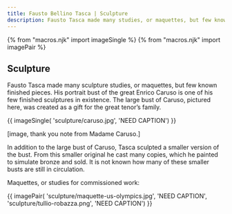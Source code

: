 ```yaml
---
title: Fausto Bellino Tasca | Sculpture
description: Fausto Tasca made many studies, or maquettes, but few known finished sculptures. His portrait bust of the great Enrico Caruso is one of the few large-scale sculptures in existence.
---
```

{% from "macros.njk" import imageSingle %}
{% from "macros.njk" import imagePair %}

## Sculpture

Fausto Tasca made many sculpture studies, or maquettes, but few known finished pieces. His portrait bust of the great Enrico Caruso is one of his few finished sculptures in existence. The large bust of Caruso, pictured here, was created as a gift for the great tenor’s family.

{{ imageSingle(
'sculpture/caruso.jpg',
'NEED CAPTION')
}}

[image, thank you note from Madame Caruso.]

In addition to the large bust of Caruso, Tasca sculpted a smaller version of the bust. From this smaller original he cast many copies, which he painted to simulate bronze and sold. It is not known how many of these smaller busts are still in circulation.

Maquettes, or studies for commissioned work:

{{ imagePair(
'sculpture/maquette-us-olympics.jpg',
'NEED CAPTION',
'sculpture/tullio-robazza.png',
'NEED CAPTION')
}}
